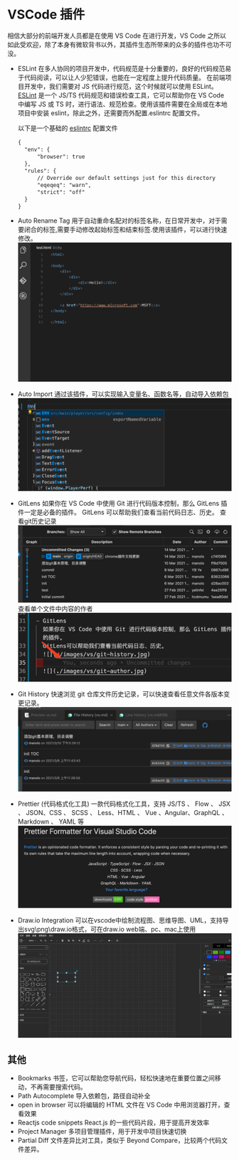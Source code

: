 # VSCode 插件

相信大部分的前端开发人员都是在使用 VS Code 在进行开发，VS Code 之所以如此受欢迎，除了本身有微软背书以外，其插件生态所带来的众多的插件也功不可没。

- ESLint
  在多人协同的项目开发中，代码规范是十分重要的，良好的代码规范易于代码阅读，可以让人少犯错误，也能在一定程度上提升代码质量。
  在前端项目开发中，我们需要对 JS 代码进行规范，这个时候就可以使用 ESLint。
  [ESLint](https://eslint.org/) 是一个 JS/TS 代码规范和错误检查工具，它可以帮助你在 VS Code 中编写 JS 或 TS 时，进行语法、规范检查。使用该插件需要在全局或在本地项目中安装 eslint，除此之外，还需要而外配置.eslintrc 配置文件。

  以下是一个基础的 [eslintrc](https://eslint.org/docs/user-guide/configuring/configuration-files) 配置文件

      {
        "env": {
            "browser": true
        },
        "rules": {
            // Override our default settings just for this directory
            "eqeqeq": "warn",
            "strict": "off"
        }
      }

- Auto Rename Tag
  用于自动重命名配对的标签名称，在日常开发中，对于需要闭合的标签,需要手动修改起始标签和结束标签.使用该插件，可以进行快速修改。
  ![](./images/vs/auto-rename-tag.gif)

- Auto Import
  通过该插件，可以实现输入变量名、函数名等，自动导入依赖包
  ![](./images/vs/auto-import.png)

- GitLens
  如果你在 VS Code 中使用 Git 进行代码版本控制，那么 GitLens 插件一定是必备的插件。
  GitLens 可以帮助我们查看当前代码日志、历史。
  查看git历史记录
  ![](./images/vs/git-history.jpg)
  查看单个文件中内容的作者
  ![](./images/vs/git-author.png)

- Git History
  快速浏览 git 仓库文件历史记录，可以快速查看任意文件各版本变更记录。
  ![](./images/vs/git-history.png)

- Prettier (代码格式化工具)
  一款代码格式化工具，支持
  JS/TS 、 Flow 、 JSX 、 JSON、CSS 、 SCSS 、 Less、HTML 、 Vue 、Angular、GraphQL 、 Markdown 、 YAML 等
  ![](./images/vs/prettier.png)

- Draw.io Integration
  可以在vscode中绘制流程图、思维导图、UML，支持导出svg\png\draw.io格式，可在draw.io web端、pc、mac上使用
  ![](./images/vs/draw.io.png)

## 其他

- Bookmarks 书签，它可以帮助您导航代码，轻松快速地在重要位置之间移动，不再需要搜索代码。
- Path Autocomplete 导入依赖包，路径自动补全
- open in browser 可以将编辑的 HTML 文件在 VS Code 中用浏览器打开，查看效果
- Reactjs code snippets React.js 的一些代码片段，用于提高开发效率
- Project Manager 多项目管理插件，用于开发中项目快速切换
- Partial Diff 文件差异比对工具，类似于 Beyond Compare，比较两个代码文件差异。
